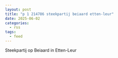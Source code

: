 ```yaml
---
layout: post
title: "p 1 214786 steekpartij beiaard etten-leur"
date: 2025-06-02
categories: 
  - rss
tags: 
  - feed
---
```


Steekpartij op Beiaard in Etten-Leur
